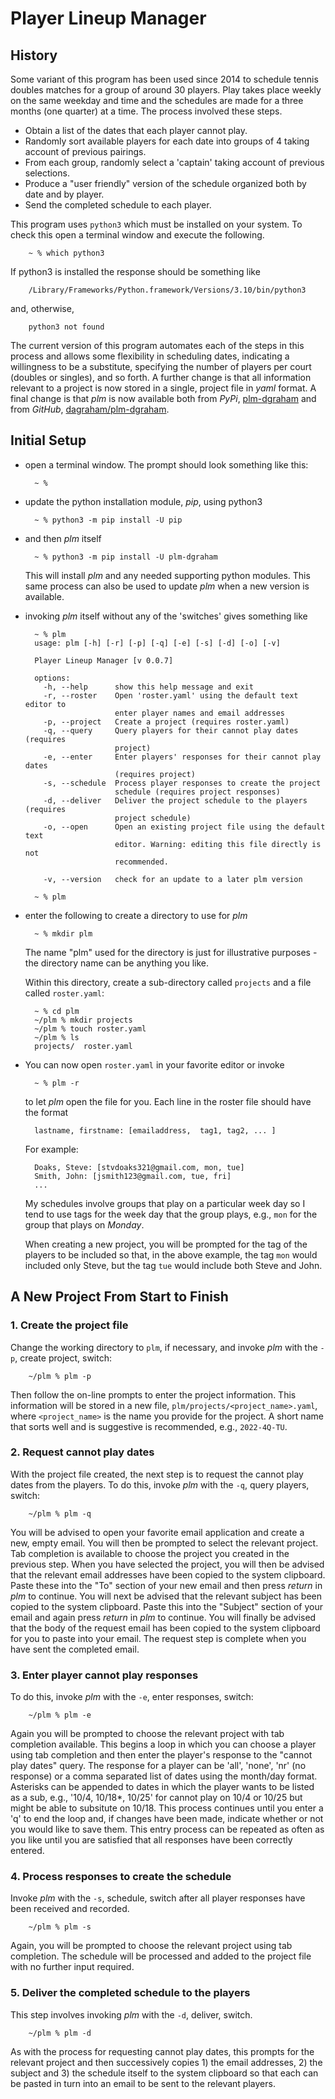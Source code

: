 # Player Lineup Manager

## History

Some variant of this program has been used since 2014 to schedule tennis doubles matches for a group of around 30 players. Play takes place weekly on the same weekday and time and the schedules are made for a three months (one quarter) at a time. The process involved these steps.

- Obtain a list of the dates that each player cannot play.
- Randomly sort available players for each date into groups of 4 taking account of previous pairings.
- From each group, randomly select a 'captain' taking account of previous selections.
- Produce a "user friendly" version of the schedule organized both by date and by player.
- Send the completed schedule to each player.


This program uses `python3` which must be installed on your system. To check this open a terminal window and execute the following.

		~ % which python3

If python3 is installed the response should be something like

		/Library/Frameworks/Python.framework/Versions/3.10/bin/python3

and, otherwise,

		python3 not found

The current version of this program automates each of the steps in this process and allows some flexibility in scheduling dates, indicating a willingness to be a substitute, specifying the number of players per court (doubles or singles), and so forth. A further change is that all information relevant to a project is now stored in a single, project file in *yaml* format. A final change is that *plm* is now available both from *PyPi*, [plm-dgraham](https://pypi.org/project/plm-dgraham/) and from *GitHub*, [dagraham/plm-dgraham](https://github.com/dagraham/plm-dgraham).

## Initial Setup

- open a terminal window. The prompt should look something like this:

        ~ %

- update the python installation module, *pip*, using python3

        ~ % python3 -m pip install -U pip

- and then *plm* itself

        ~ % python3 -m pip install -U plm-dgraham

    This will install *plm* and any needed supporting python modules. This same process can also be used to update *plm* when a new version is available.

- invoking *plm* itself without any of the 'switches' gives something like

        ~ % plm
        usage: plm [-h] [-r] [-p] [-q] [-e] [-s] [-d] [-o] [-v]

        Player Lineup Manager [v 0.0.7]

        options:
          -h, --help      show this help message and exit
          -r, --roster    Open 'roster.yaml' using the default text editor to
                          enter player names and email addresses
          -p, --project   Create a project (requires roster.yaml)
          -q, --query     Query players for their cannot play dates (requires
                          project)
          -e, --enter     Enter players' responses for their cannot play dates
                          (requires project)
          -s, --schedule  Process player responses to create the project
                          schedule (requires project responses)
          -d, --deliver   Deliver the project schedule to the players (requires
                          project schedule)
          -o, --open      Open an existing project file using the default text
						  editor. Warning: editing this file directly is not
						  recommended.

          -v, --version   check for an update to a later plm version

        ~ % plm

- enter the following to create a directory to use for *plm*

        ~ % mkdir plm

    The name "plm" used for the directory is just for illustrative purposes - the directory name can be anything you like.

    Within this directory, create a sub-directory called `projects` and a file called `roster.yaml`:

        ~ % cd plm
        ~/plm % mkdir projects
        ~/plm % touch roster.yaml
        ~/plm % ls
        projects/  roster.yaml

- You can now open `roster.yaml` in your favorite editor or invoke

        ~ % plm -r

    to let *plm* open the file for you. Each line in the roster file should have the format

        lastname, firstname: [emailaddress,  tag1, tag2, ... ]

    For example:

        Doaks, Steve: [stvdoaks321@gmail.com, mon, tue]
        Smith, John: [jsmith123@gmail.com, tue, fri]
        ...

    My schedules involve groups that play on a particular week day so I tend to use tags for the week day that the group plays, e.g., `mon` for the group that plays on *Monday*.

    When creating a new project, you will be prompted for the tag of the players to be included so that, in the above example, the tag `mon` would included only Steve, but the tag `tue` would include both Steve and John.


## A New Project From Start to Finish

### 1. Create the project file

Change the working directory to `plm`, if necessary, and invoke *plm* with the `-p`, create project, switch:

        ~/plm % plm -p

Then follow the on-line prompts to enter the project information. This information will be stored in a new file, `plm/projects/<project_name>.yaml`, where `<project_name>` is the name you provide for the project. A short name that sorts well and is suggestive is recommended, e.g., `2022-4Q-TU`.

### 2. Request cannot play dates

With the project file created, the next step is to request the cannot play dates from the players. To do this, invoke *plm* with the `-q`, query players, switch:

        ~/plm % plm -q

You will be advised to open your favorite email application and create a new, empty email. You will then be prompted to select the relevant project. Tab completion is available to choose the project you created in the previous step. When you have selected the project, you will then be advised that the relevant email addresses have been copied to the system clipboard. Paste these into the "To" section of your new email and then press *return* in *plm* to continue. You will next be advised that the relevant subject has been copied to the system clipboard. Paste this into the "Subject" section of your email and again press *return* in *plm* to continue. You will finally be advised that the body of the request email has been copied to the system clipboard for you to paste into your email. The request step is complete when you have sent the completed email.


### 3. Enter player cannot play responses

To do this, invoke *plm* with the `-e`, enter responses, switch:

        ~/plm % plm -e

Again you will be prompted to choose the relevant project with tab completion available. This begins a loop in which you can choose a player using tab completion and then enter the player's response to the "cannot play dates" query. The response for a player can be 'all', 'none', 'nr' (no response) or a comma separated list of dates using the month/day format. Asterisks can be appended to dates in which the player wants to be listed as a sub, e.g., '10/4, 10/18*, 10/25' for cannot play on 10/4 or 10/25 but might be able to subsitute on 10/18. This process continues until you enter a 'q' to end the loop and, if changes have been made, indicate whether or not you would like to save them. This entry process can be repeated as often as you like until you are satisfied that all responses have been correctly entered.


### 4. Process responses to create the schedule

Invoke *plm* with the `-s`, schedule, switch after all player responses have been received and recorded.

        ~/plm % plm -s

Again, you will be prompted to choose the relevant project using tab completion. The schedule will be processed and added to the project file with no further input required.


### 5. Deliver the completed schedule to the players

This step involves invoking *plm* with the `-d`, deliver, switch.

        ~/plm % plm -d

As with the process for requesting cannot play dates, this prompts for the relevant project and then successively copies 1) the email addresses, 2) the subject and 3) the schedule itself to the system clipboard so that each can be pasted in turn into an email to be sent to the relevant players.
